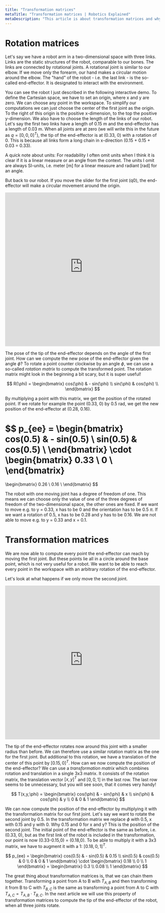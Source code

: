```yaml
---
title: "Transformation matrices"
metaTitle: "Transformation matrices | Robotics Explained"
metaDescription: "This article is about transformation matrices and why they are important in robotics."
---
```


# Rotation matrices

Let's say we have a robot arm in a two-dimensional space with three links. Links are the static structures of the robot, comparable to our bones. The links are connected by rotational joints. A rotational joint is similar to our elbow. If we move only the forearm, our hand makes a circular motion around the elbow. The "hand" of the robot - i.e. the last link - is the so-called end-effector. It is designated to interact with the environment.

You can see the robot I just described in the following interactive demo. To define the Cartesian space, we have to set an origin, where x and y are zero. We can choose any point in the workspace. To simplify our computations we can just choose the center of the first joint as the origin. To the right of this origin is the positive x-dimension, to the top the positive y-dimension. We also have to choose the length of the links of our robot. Let's say the first two links have a length of 0.15 m and the end-effector has a length of 0.03 m. When all joints are at zero (we will write this in the future as $q = [0,0,0]^T$), the tip of the end-effector is at (0.33, 0) with a rotation of 0. This is because all links form a long chain in x-direction (0.15 + 0.15 + 0.03 = 0.33).

A quick note about units: For readability I often omit units when I think it is clear if it is a linear measure or an angle from the context. The units I omit are always SI-units, i.e. meter [m] for a linear measure and radiant [rad] for an angle.

But back to our robot. If you move the slider for the first joint (q0), the end-effector will make a circular movement around the origin.

<iframe src="https://kinematics.robotics-explained.com?q1=0&q2=0" title="Robot Kinematics" width="100%" height="500" frameborder="0"></iframe>

The pose of the tip of the end-effector depends on the angle of the first joint. How can we compute the new pose of the end-effector given the angle $\phi$? To rotate a point counter clockwise by an angle $\phi$, we can use a so-called *rotation matrix* to compute the transformed point. The rotation matrix might look in the beginning a bit scary, but it is super useful!

$$
R(\phi) = \begin{bmatrix}
cos(\phi) & - sin(\phi) \\
sin(\phi) & cos(\phi) \\
\end{bmatrix}
$$

By multiplying a point with this matrix, we get the position of the rotated point. If we rotate for example the point (0.33, 0) by 0.5 rad, we get the new position of the end-effector at (0.28, 0.16).

$$
p_{ee} = \begin{bmatrix}
cos(0.5) & - sin(0.5) \\
sin(0.5) & cos(0.5) \\
\end{bmatrix}
\cdot
\begin{bmatrix}
0.33 \\
0 \\
\end{bmatrix}
 =
\begin{bmatrix}
0.26 \\
0.16 \\
\end{bmatrix}
$$

The robot with one moving joint has a degree of freedom of one. This means we can choose only the value of one of the three degrees of freedom of the two-dimensional space, the other ones are fixed. If we want to move e.g. to y = 0.33, x has to be 0 and the orientation has to be 0.5 $\pi$. If we want a rotation of 0.5, x has to be 0.28 and y has to be 0.16. We are not able to move e.g. to y = 0.33 and x = 0.1.

# Transformation matrices

We are now able to compute every point the end-effector can reach by moving the first joint. But these points lie all in a circle around the base point, which is not very useful for a robot. We want to be able to reach every point in the workspace with an arbitrary rotation of the end-effector.

Let's look at what happens if we only move the second joint.

<iframe src="https://kinematics.robotics-explained.com?q0=0&q2=0" title="Robot Kinematics" width="100%" height="500" frameborder="0"></iframe>

The tip of the end-effector rotates now around this joint with a smaller radius than before. We can therefore use a similar rotation matrix as the one for the first joint. But additional to this rotation, we have a translation of the center of this point by $[0.15,0]^T$. How can we now compute the position of the end-effector? We can use a *transformation matrix* which combines rotation and translation in a single 3x3 matrix. It consists of the rotation matrix, the translation vector $[x,y]^T$ and $[0,0,1]$ in the last row. The last row seems to be unnecessary, but you will see soon, that it comes very handy!

$$
T(x,y,\phi)
= \begin{bmatrix}
cos(\phi) & - sin(\phi) & x \\
sin(\phi) & cos(\phi) & y \\
0 & 0 & 1
\end{bmatrix}
$$

We can now compute the position of the end-effector by multiplying it with the transformation matrix for our first joint. Let's say we want to rotate the second joint by 0.5. In the transformation matrix we replace $\phi$ with 0.5, x with 0.15 and y with 0. Why 0.15 and 0 for x and y? This is the position of the second joint. The initial point of the end-effector is the same as before, i.e. (0.33, 0), but as the first link of the robot is included in the transformation, our point is now (0.33-0.15,0) = (0.18,0). To be able to multiply it with a 3x3 matrix, we have to augment it with a 1: $[0.18,0,1]^T$. 

$$
p_{ee} =
\begin{bmatrix}
cos(0.5) & - sin(0.5) & 0.15 \\
sin(0.5) & cos(0.5) & 0 \\
0 & 0 & 1
\end{bmatrix} \cdot 
\begin{bmatrix}
0.18 \\ 0 \\ 1
\end{bmatrix} =
\begin{bmatrix}
0.3 \\ 0.08 \\ 1
\end{bmatrix}
$$

The great thing about transformation matrices is, that we can chain them together. Transforming a point from A to B with $T_{A,B}$ and then transforming it from B to C with $T_{B,C}$ is the same as transforming a point from A to C with $T_{A,C} = T_{A,B} \cdot T_{B,C}$. In the next article we will use this property of transformation matrices to compute the tip of the end-effector of the robot, when all three joints rotate.